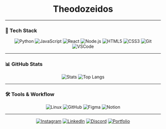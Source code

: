 <h1 align="center">Theodozeidos</h1>

---

### 🧠 Tech Stack
<div align="center">

![Python](https://img.shields.io/badge/Python-3776AB?style=for-the-badge&logo=python&logoColor=white)
![JavaScript](https://img.shields.io/badge/JavaScript-F7DF1E?style=for-the-badge&logo=javascript&logoColor=black)
![React](https://img.shields.io/badge/React-61DAFB?style=for-the-badge&logo=react&logoColor=black)
![Node.js](https://img.shields.io/badge/Node.js-339933?style=for-the-badge&logo=node.js&logoColor=white)
![HTML5](https://img.shields.io/badge/HTML5-E34F26?style=for-the-badge&logo=html5&logoColor=white)
![CSS3](https://img.shields.io/badge/CSS3-1572B6?style=for-the-badge&logo=css3&logoColor=white)
![Git](https://img.shields.io/badge/Git-F05032?style=for-the-badge&logo=git&logoColor=white)
![VSCode](https://img.shields.io/badge/VSCode-0078D4?style=for-the-badge&logo=visual-studio-code&logoColor=white)

</div>

---

### 📊 GitHub Stats
<div align="center">

![Stats](https://github-readme-stats.vercel.app/api?username=SEU_USUARIO_AQUI&show_icons=true&theme=tokyonight&hide_border=true)
![Top Langs](https://github-readme-stats.vercel.app/api/top-langs/?username=SEU_USUARIO_AQUI&layout=compact&theme=tokyonight&hide_border=true)

</div>

---

### 🛠️ Tools & Workflow
<div align="center">

![Linux](https://img.shields.io/badge/Linux-FCC624?style=for-the-badge&logo=linux&logoColor=black)
![GitHub](https://img.shields.io/badge/GitHub-181717?style=for-the-badge&logo=github)
![Figma](https://img.shields.io/badge/Figma-F24E1E?style=for-the-badge&logo=figma&logoColor=white)
![Notion](https://img.shields.io/badge/Notion-000000?style=for-the-badge&logo=notion&logoColor=white)

</div>

---

<div align="center">

[![Instagram](https://img.shields.io/badge/Instagram-E4405F?style=for-the-badge&logo=instagram&logoColor=white)](https://instagram.com/)
[![LinkedIn](https://img.shields.io/badge/LinkedIn-0A66C2?style=for-the-badge&logo=linkedin&logoColor=white)](https://linkedin.com/)
[![Discord](https://img.shields.io/badge/Discord-5865F2?style=for-the-badge&logo=discord&logoColor=white)](https://discord.com/)
[![Portfolio](https://img.shields.io/badge/Portfolio-000000?style=for-the-badge&logo=vercel&logoColor=white)](#)

</div>
